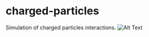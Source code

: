 # charged-particles
Simulation of charged particles interactions. 
![Alt Text](https://github.com/curlysilk53/charged-particles/blob/main/demo.gif)

